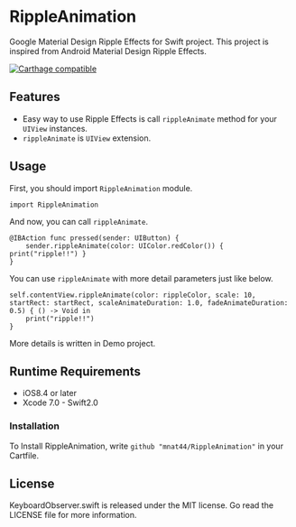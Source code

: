 # RippleAnimation
Google Material Design Ripple Effects for Swift project. This project is inspired from Android Material Design Ripple Effects.

[![Carthage compatible](https://img.shields.io/badge/Carthage-compatible-4BC51D.svg?style=flat)](https://github.com/Carthage/Carthage)

## Features
- Easy way to use Ripple Effects is call `rippleAnimate` method for your `UIView` instances.
- `rippleAnimate` is `UIView` extension.



## Usage

First, you should import `RippleAnimation` module.

```
import RippleAnimation
```

And now, you can call `rippleAnimate`.

```
@IBAction func pressed(sender: UIButton) {
    sender.rippleAnimate(color: UIColor.redColor()) { print("ripple!!") }
}
```

You can use `rippleAnimate` with more detail parameters just like below.

```
self.contentView.rippleAnimate(color: rippleColor, scale: 10, startRect: startRect, scaleAnimateDuration: 1.0, fadeAnimateDuration: 0.5) { () -> Void in
    print("ripple!!")
}
```

More details is written in Demo project.


## Runtime Requirements

- iOS8.4 or later
- Xcode 7.0 - Swift2.0

### Installation
To Install RippleAnimation, write `github "mnat44/RippleAnimation"` in your Cartfile.

## License
KeyboardObserver.swift is released under the MIT license. Go read the LICENSE file for more information.
